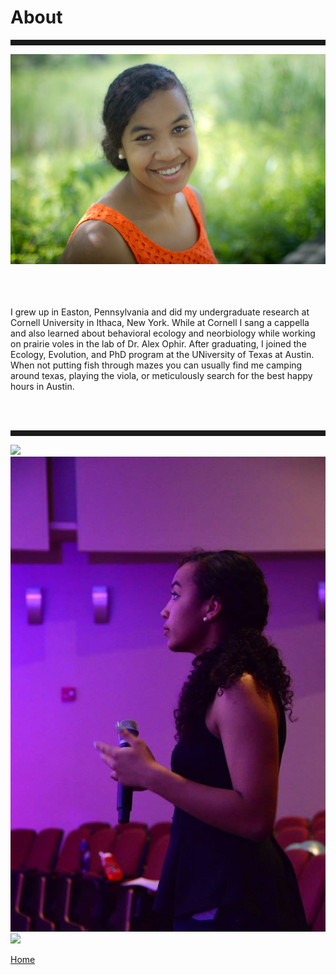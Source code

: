 <body>
		
<div class="container">
<div class="blurb">
<h1>About</h1>
<hr style="height:9px;color:#84949B">

	
<img src="/images/Kelly1.jpg">
<br><br><br><br>

I grew up in Easton, Pennsylvania and did my undergraduate research at Cornell University in Ithaca, New York. While at Cornell I sang a cappella and also learned about behavioral ecology and neorbiology while working on prairie voles in the lab of Dr. Alex Ophir. After graduating, I joined the Ecology, Evolution, and PhD program at the UNiversity of Texas at Austin. When not putting fish through mazes you can usually find me camping around texas, playing the viola, or meticulously search for the best happy hours in Austin.

<br><br>
<hr style="height:9px;color:#84949B">

<img src="/images/Bigbend2.JPG">

<img src="/images/aftereight1.jpg">


<img src="/images/Jack1.JPG">

	
<a href="../">Home</a>
